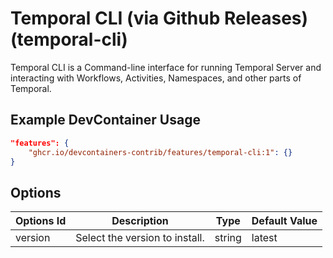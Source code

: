 
# Temporal CLI (via Github Releases) (temporal-cli)

Temporal CLI is a Command-line interface for running Temporal Server and interacting with Workflows, Activities, Namespaces, and other parts of Temporal.

## Example DevContainer Usage

```json
"features": {
    "ghcr.io/devcontainers-contrib/features/temporal-cli:1": {}
}
```

## Options

| Options Id | Description | Type | Default Value |
|-----|-----|-----|-----|
| version | Select the version to install. | string | latest |


